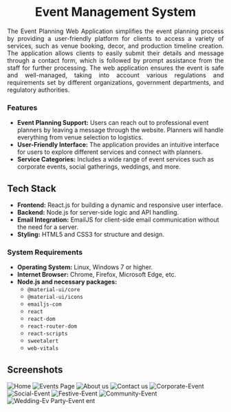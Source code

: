 <h1 align="center">
 Event Management System
 </h1>
 
<div align="justify">
The Event Planning Web Application simplifies the event planning process by providing a user-friendly platform for clients to access a variety of services, such as venue booking, decor, and production timeline creation. The application allows clients to easily submit their details and message through a contact form, which is followed by prompt assistance from the staff for further processing. The web application ensures the event is safe and well-managed, taking into account various regulations and requirements set by different organizations, government departments, and regulatory authorities.
 </div>

<h3 align="left">
 Features
 </h3>
 
- **Event Planning Support:** Users can reach out to professional event planners by leaving a message through the website. Planners will handle everything from venue selection to logistics.
- **User-Friendly Interface:** The application provides an intuitive interface for users to explore different services and connect with planners.
- **Service Categories:** Includes a wide range of event services such as corporate events, social gatherings, weddings, and more.
  
## Tech Stack
- **Frontend:** React.js for building a dynamic and responsive user interface.
- **Backend:** Node.js for server-side logic and API handling.
- **Email Integration:** EmailJS for client-side email communication without the need for a server.
- **Styling:** HTML5 and CSS3 for structure and design.

### System Requirements
- **Operating System:** Linux, Windows 7 or higher.
- **Internet Browser:** Chrome, Firefox, Microsoft Edge, etc.
- **Node.js and necessary packages:**
  - `@material-ui/core`
  - `@material-ui/icons`
  - `emailjs-com`
  - `react`
  - `react-dom`
  - `react-router-dom`
  - `react-scripts`
  - `sweetalert`
  - `web-vitals`
  
## Screenshots
![Home](https://user-images.githubusercontent.com/68786151/177297269-1d521191-9fe2-4001-a520-ac010e2ca9b1.png)
![Events Page](https://user-images.githubusercontent.com/68786151/177297349-2c2d27c5-4c1a-47b3-bd79-57c49a8f1970.png)
![About us](https://user-images.githubusercontent.com/68786151/177297300-b09c1da0-6b0a-40c6-b7ca-0c97cc0ec948.png)
![Contact us](https://user-images.githubusercontent.com/68786151/177297434-7a46ba50-8fab-44d4-8141-94abf3a6b30d.png)
![Corporate-Event](https://user-images.githubusercontent.com/68786151/177297468-c1b751f3-8a92-4db0-88a0-79f1be0a4e09.png)
![Social-Event](https://user-images.githubusercontent.com/68786151/177297487-5dc91be8-047f-4be9-b9f3-c0dfb2d421af.png)
![Festive-Event](https://user-images.githubusercontent.com/68786151/177297500-620411d4-e580-41dd-b56c-970d4cd7cb3e.png)
![Community-Event](https://user-images.githubusercontent.com/68786151/177297530-83b15dcf-5b73-47b9-8e00-d60d61465594.png)
![Wedding-Ev
![Party-Event](https://user-images.githubusercontent.com/68786151/177297556-95f47468-c8a4-4e4a-8abe-06e48966c402.png)
ent](https://user-images.githubusercontent.com/68786151/177297543-75a571d8-2907-4e24-80a5-83e12be44283.png)





